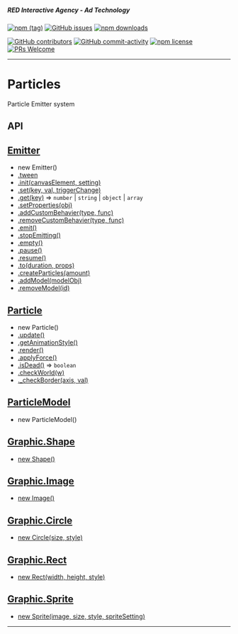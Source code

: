 ##### RED Interactive Agency - Ad Technology

[![npm (tag)](https://img.shields.io/npm/v/@ff0000-ad-tech%2Fad-particles.svg?style=flat-square)](https://www.npmjs.com/package/@ff0000-ad-tech%2Fad-particles)
[![GitHub issues](https://img.shields.io/github/issues/ff0000-ad-tech/ad-particles.svg?style=flat-square)](https://github.com/ff0000-ad-tech/ad-particles)
[![npm downloads](https://img.shields.io/npm/dm/@ff0000-ad-tech%2Fad-particles.svg?style=flat-square)](https://www.npmjs.com/package/@ff0000-ad-tech%2Fad-particles)

[![GitHub contributors](https://img.shields.io/github/contributors/ff0000-ad-tech/ad-particles.svg?style=flat-square)](https://github.com/ff0000-ad-tech/ad-particles/graphs/contributors/)
[![GitHub commit-activity](https://img.shields.io/github/commit-activity/y/ff0000-ad-tech/ad-particles.svg?style=flat-square)](https://github.com/ff0000-ad-tech/ad-particles/commits/master)
[![npm license](https://img.shields.io/npm/l/@ff0000-ad-tech%2Fad-particles.svg?style=flat-square)](https://github.com/ff0000-ad-tech/ad-particles/blob/master/LICENSE)
[![PRs Welcome](https://img.shields.io/badge/PRs-welcome-brightgreen.svg?style=flat-square)](http://makeapullrequest.com)

* * *

# Particles

Particle Emitter system

## API

## <a name="Emitter" href="./docs/Emitter.md">Emitter</a>
* new Emitter()
* <a href="./docs/Emitter.md#Emitter.tween">.tween</a>
* <a href="./docs/Emitter.md#Emitter.init">.init(canvasElement, setting)</a>
* <a href="./docs/Emitter.md#Emitter.set">.set(key, val, triggerChange)</a>
* <a href="./docs/Emitter.md#Emitter.get">.get(key)</a> ⇒ <code>number</code> \| <code>string</code> \| <code>object</code> \| <code>array</code>
* <a href="./docs/Emitter.md#Emitter.setProperties">.setProperties(obj)</a>
* <a href="./docs/Emitter.md#Emitter.addCustomBehavier">.addCustomBehavier(type, func)</a>
* <a href="./docs/Emitter.md#Emitter.removeCustomBehavier">.removeCustomBehavier(type, func)</a>
* <a href="./docs/Emitter.md#Emitter.emit">.emit()</a>
* <a href="./docs/Emitter.md#Emitter.stopEmitting">.stopEmitting()</a>
* <a href="./docs/Emitter.md#Emitter.empty">.empty()</a>
* <a href="./docs/Emitter.md#Emitter.pause">.pause()</a>
* <a href="./docs/Emitter.md#Emitter.resume">.resume()</a>
* <a href="./docs/Emitter.md#Emitter.to">.to(duration, props)</a>
* <a href="./docs/Emitter.md#Emitter.createParticles">.createParticles(amount)</a>
* <a href="./docs/Emitter.md#Emitter.addModel">.addModel(modelObj)</a>
* <a href="./docs/Emitter.md#Emitter.removeModel">.removeModel(id)</a>
## <a name="Particle" href="./docs/Particle.md">Particle</a>
* new Particle()
* <a href="./docs/Particle.md#Particle.update">.update()</a>
* <a href="./docs/Particle.md#Particle.getAnimationStyle">.getAnimationStyle()</a>
* <a href="./docs/Particle.md#Particle.render">.render()</a>
* <a href="./docs/Particle.md#Particle.applyForce">.applyForce()</a>
* <a href="./docs/Particle.md#Particle.isDead">.isDead()</a> ⇒ <code>boolean</code>
* <a href="./docs/Particle.md#Particle.checkWorld">.checkWorld(w)</a>
* <a href="./docs/Particle.md#Particle._checkBorder">._checkBorder(axis, val)</a>
## <a name="ParticleModel" href="./docs/ParticleModel.md">ParticleModel</a>
* new ParticleModel()
## <a name="Graphic.Shape" href="./docs/Graphic.Shape.md">Graphic.Shape</a>
* <a href="./docs/new_Graphic.md#new_Graphic.Shape_new">new Shape()</a>
## <a name="Graphic.Image" href="./docs/Graphic.Image.md">Graphic.Image</a>
* <a href="./docs/new_Graphic.md#new_Graphic.Image_new">new Image()</a>
## <a name="Graphic.Circle" href="./docs/Graphic.Circle.md">Graphic.Circle</a>
* <a href="./docs/new_Graphic.md#new_Graphic.Circle_new">new Circle(size, style)</a>
## <a name="Graphic.Rect" href="./docs/Graphic.Rect.md">Graphic.Rect</a>
* <a href="./docs/new_Graphic.md#new_Graphic.Rect_new">new Rect(width, height, style)</a>
## <a name="Graphic.Sprite" href="./docs/Graphic.Sprite.md">Graphic.Sprite</a>
* <a href="./docs/new_Graphic.md#new_Graphic.Sprite_new">new Sprite(image, size, style, spriteSetting)</a>


* * *